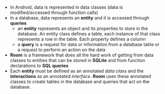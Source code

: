 * In Android, data is represented in data classes  (data is modified/accessed through function calls)
* In a database, data represents an **entity** and it is accessed through **queries**
    - an **entity** represents an object and its properties to store in the database. An entity class defines a table, each instance of that class represents a row in the table. Each property defines a column
    - a **query** is a request for data or information from a database table or a request to perform an action on the data
* **Room** is a framework that does all the hard work of getting from data classes to entities that can be stored in **SQLite** and from function declarations to **SQL queries**
* Each **entity** must be defined as an annotated *data class* and the **interactions** as an annotated *interface*. **Room** uses these annotated classes to create tables in the database and queries that act on the database.
